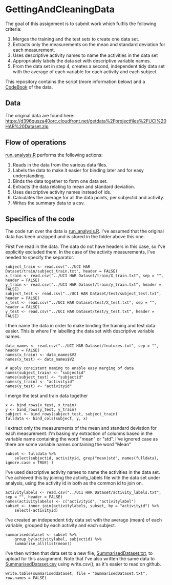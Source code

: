 # GettingAndCleaningData

The goal of this assignment is to submit work which fulfils the following criteria:
1. Merges the training and the test sets to create one data set.
1. Extracts only the measurements on the mean and standard deviation for each measurement.
1. Uses descriptive activity names to name the activities in the data set
1. Appropriately labels the data set with descriptive variable names.
1. From the data set in step 4, creates a second, independent tidy data set with the average of each variable for each activity and each subject.

This repository contains the script (more information below) and a [CodeBook](./CodeBook.md) of the data.

## Data

The original data are found here:
https://d396qusza40orc.cloudfront.net/getdata%2Fprojectfiles%2FUCI%20HAR%20Dataset.zip

## Flow of operations
[run_analysis.R](./run_analysis.R) performs the following actions:
1. Reads in the data from the various data files.
1. Labels the data to make it easier for binding later and for easy understanding.
1. Binds the data together to form one data set.
1. Extracts the data relating to mean and standard deviation.
1. Uses descriptive activity names instead of ids.
1. Calculates the average for all the data points, per subjectid and activity.
1. Writes the summary data to a csv.

## Specifics of the code

The code run over the data is [run_analysis.R](./run_analysis.R). I've assumed
that the original data has been unzipped and is stored in the folder above this one. 

First I've read in the data. The data do not have headers in this case, so I've explicitly
excluded them. In the case of the activity measurements, I've needed to specify the separator.
```{r}
subject_train <- read.csv("../UCI HAR Dataset/train/subject_train.txt", header = FALSE)
x_train <- read.csv("../UCI HAR Dataset/train/X_train.txt", sep = "", header = FALSE)
y_train <- read.csv("../UCI HAR Dataset/train/y_train.txt", header = FALSE)
subject_test <- read.csv("../UCI HAR Dataset/test/subject_test.txt", header = FALSE)
x_test <- read.csv("../UCI HAR Dataset/test/X_test.txt", sep = "", header = FALSE)
y_test <- read.csv("../UCI HAR Dataset/test/y_test.txt", header = FALSE)
```

I then name the data in order to make binding the training and test data easier.
This is where I'm labelling the data set with descriptive variable names.
```{r}
data_names <- read.csv("../UCI HAR Dataset/features.txt", sep = "", header = FALSE)
names(x_train) <- data_names$V2
names(x_test) <- data_names$V2

# apply consistent naming to enable easy merging of data
names(subject_train) <- "subjectid"
names(subject_test) <- "subjectid"
names(y_train) <- "activityid"
names(y_test) <- "activityid"
```

I merge the test and train data together
```{r}
x <- bind_rows(x_test, x_train)
y <- bind_rows(y_test, y_train)
subject <- bind_rows(subject_test, subject_train)
fulldata <- bind_cols(subject, y, x)
```

I extract only the measurements of the mean and standard deviation for each measurement.
I'm basing my extraction of columns based in the variable name containing the word "mean" or "std".
I've ignored case as there are some variable names containing the word "Mean"
```{r}
subset <- fulldata %>%
    select(subjectid, activityid, grep("mean|std", names(fulldata), ignore.case = TRUE) )
```

I've used descriptive activity names to name the activities in the data set.
I've achieved this by joining the activity_labels file with the data set under analysis, 
using the activity id in both as the common id to join on.
```{r}
activitylabels <- read.csv("../UCI HAR Dataset/activity_labels.txt", sep = "", header = FALSE)
names(activitylabels) <- c("activityid", "activitylabel")
subset <- inner_join(activitylabels, subset, by = "activityid") %>%
    select(-activityid)
```

I've created an independent tidy data set with the average (mean) of each variable,
grouped by each activity and each subject.
```{r}
summariseddataset <- subset %>%
    group_by(activitylabel, subjectid) %>%
    summarise_all(list(mean))
```

I've then written that data set to a new file, [SummarisedDataset.txt](./SummarisedDataset.txt), to upload for this assignment.
Note that I've also written the same data to [SummarisedDataset.csv](./SummarisedDataset.csv) using write.csv(),
as it's easier to read on github.
```{r}
write.table(summariseddataset, file = "SummarisedDataset.txt", row.names = FALSE)
```